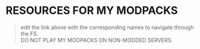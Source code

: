 # RESOURCES FOR MY MODPACKS
> edit the link above with the corresponding names to navigate through the FS.  
DO NOT PLAY MY MODPACKS ON NON-MODDED SERVERS.

